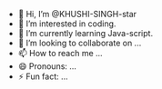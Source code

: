 - 👋 Hi, I’m @KHUSHI-SINGH-star
- 👀 I’m interested in coding.
- 🌱 I’m currently learning Java-script.
- 💞️ I’m looking to collaborate on ...
- 📫 How to reach me ...
- 😄 Pronouns: ...
- ⚡ Fun fact: ...

<!---
KHUSHI-SINGH-star/KHUSHI-SINGH-star is a ✨ special ✨ repository because its `README.md` (this file) appears on your GitHub profile.
You can click the Preview link to take a look at your changes.
--->
